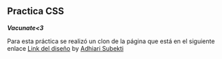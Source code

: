 ## Practica CSS

***Vacunate<3***

Para esta práctica se realizó un clon de la página que está en el siguiente enlace [Link del diseño](./landingVacunaci%C3%B3n.png) by [Adhiari Subekti](https://dribbble.com/Adhiari_is)
